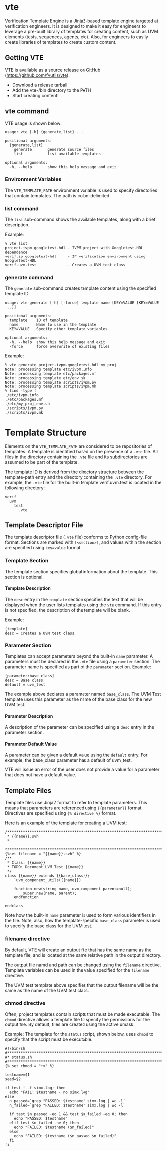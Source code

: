 # vte
Verification Template Engine is a Jinja2-based template engine targeted at verification 
engineers. It is designed to make it easy for engineers to leverage a pre-built library
of templates for creating content, such as UVM elements (tests, sequences, agents, etc).
Also, for engineers to easily create libraries of templates to create custom content.

## Getting VTE
VTE is available as a source release on GitHub (https://github.com/fvutils/vte). 
- Download a release tarball
- Add the vte-<version>/bin directory to the PATH
- Start creating content!


## vte command
VTE usage is shown below:

```
usage: vte [-h] {generate,list} ...

positional arguments:
  {generate,list}
    generate       generate source files
    list           list available templates

optional arguments:
  -h, --help       show this help message and exit
```

### Environment Variables
The ``VTE_TEMPLATE_PATH`` environment variable is used to specify directories that contain 
templates. The path is colon-delimited.


### list command
The ``list`` sub-command shows the available templates, along with a brief description. 

Example:
```
% vte list
project.ivpm.googletest-hdl - IVPM project with Googletest-HDL dependence
verif.ip.googletest-hdl     - IP verification environment using Googletest-HDL
verif.uvm.test              - Creates a UVM test class

```


### generate command
The ``generate`` sub-command creates template content using the specified template ID.

```
usage: vte generate [-h] [-force] template name [KEY=VALUE [KEY=VALUE ...]]

positional arguments:
  template    ID of template
  name        Name to use in the template
  KEY=VALUE   Specify other template variables

optional arguments:
  -h, --help  show this help message and exit
  -force      force overwrite of existing files
```

Example:
```
% vte generate project.ivpm.googletest-hdl my_proj
Note: processing template etc/ivpm.info
Note: processing template etc/packages.mf
Note: processing template etc/env.sh
Note: processing template scripts/ivpm.py
Note: processing template scripts/ivpm.mk
% find -type f
./etc/ivpm.info
./etc/packages.mf
./etc/my_proj_env.sh
./scripts/ivpm.py
./scripts/ivpm.mk

```

# Template Structure

Elements on the ``VTE_TEMPLATE_PATH`` are considered to be repositories of templates. A 
template is identified based on the presence of a ``.vte`` file. All files in the directory
containing the ``.vte`` file and its subdirectories are assumed to be part of the template.

The template ID is derived from the directory structure between the template-path entry
and the directory containing the ``.vte`` directory. For example, the ``.vte`` file for 
the built-in template verif.uvm.test is located in the following directory:

```
verif
  uvm
    test
      .vte
```

## Template Descriptor File
The template descriptor file (``.vte`` file) conforms to Python config-file format. 
Sections are marked with ``[<section>]``, and values within the section are specified
using ``key=value`` format.


### Template Section
The template section specifies global information about the template. This section is optional.

#### Template Description
The ``desc`` entry in the ``template`` section specifies the text that will be displayed
when the user lists templates using the ``vte`` command. If this entry is not specified,
the description of the template will be blank.

Example:

```
[template]
desc = Creates a UVM test class

```

### Parameter Section
Templates can accept parameters beyond the built-in ``name`` parameter. A parameters must be
declared in the ``.vte`` file using a ``parameter`` section. The parameter name is 
specified as part of the ``parameter`` section. Example:

```
[parameter:base_class]
desc = Base class
default = uvm_test
```

The example above declares a parameter named ``base_class``. The UVM Test template uses 
this parameter as the name of the base class for the new UVM test. 


#### Parameter Description
A description of the parameter can be specified using a ``desc`` entry in the
parameter section. 


#### Parameter Default Value
A parameter can be given a default value using the ``default`` entry. For example, the
base_class parameter has a default of uvm_test. 

VTE will issue an error of the user does not provide a value for a parameter that does 
not have a default value.


## Template Files
Template files use Jinja2 format to refer to template parameters. This means that 
parameters are referenced using ``{{parameter}}`` format. Directives are specified
using ``{% directive %}`` format.

Here is an example of the template for creating a UVM test:

```
/****************************************************************************
 * {{name}}.svh
 * 
 ****************************************************************************/
{%set filename = "{{name}}.svh" %}
/**
 * Class: {{name}}
 * TODO: Document UVM Test {{name}}
 */
class {{name}} extends {{base_class}};
	`uvm_component_utils({{name}})
	
	function new(string name, uvm_component parent=null);
		super.new(name, parent);
	endfunction
	
endclass

```

Note how the built-in ``name`` parameter is used to form various identifiers in the file.
Note, also, how the template-specific ``base_class`` parameter is used to specify
the base class for the UVM test.

### filename directive
By default, VTE will create an output file that has the same name as the template file,
and is located at the same relative path in the output directory.

The output file namd and path can be changed using the ``filename`` directive. 
Template variables can be used in the value specified for the ``filename`` directive.

The UVM test template above specifies that the output filename will be the same as
the name of the UVM test class. 

### chmod directive
Often, project templates contain scripts that must be made executable. The ``chmod`` 
directive allows a template file to specify the permissions for the output file.
By default, files are created using the active umask.

Example:
The template for the ``status`` script, shown below, uses ``chmod`` to specify that 
the script must be executable.

```
#!/bin/sh
#****************************************************************************
#* status.sh
#****************************************************************************
{% set chmod = "+x" %}

testname=$1
seed=$2

if test ! -f simx.log; then
  echo "FAIL: $testname - no simx.log"
else
  n_passed=`grep "PASSED: $testname" simx.log | wc -l`
  n_failed=`grep "FAILED: $testname" simx.log | wc -l`

  if test $n_passed -eq 1 && test $n_failed -eq 0; then
    echo "PASSED: $testname"
  elif test $n_failed -ne 0; then
    echo "FAILED: $testname ($n_failed)"
  else
    echo "FAILED: $testname ($n_passed $n_failed)"
  fi
fi
```

